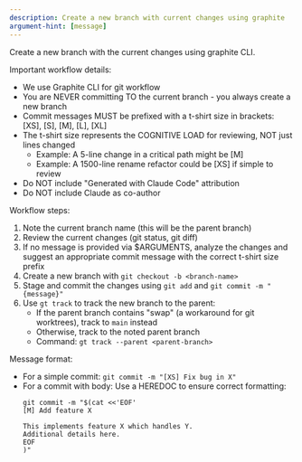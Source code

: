 ```yaml
---
description: Create a new branch with current changes using graphite
argument-hint: [message]
---
```


Create a new branch with the current changes using graphite CLI.

Important workflow details:
- We use Graphite CLI for git workflow
- You are NEVER committing TO the current branch - you always create a new branch
- Commit messages MUST be prefixed with a t-shirt size in brackets: [XS], [S], [M], [L], [XL]
- The t-shirt size represents the COGNITIVE LOAD for reviewing, NOT just lines changed
  - Example: A 5-line change in a critical path might be [M]
  - Example: A 1500-line rename refactor could be [XS] if simple to review
- Do NOT include "Generated with Claude Code" attribution
- Do NOT include Claude as co-author

Workflow steps:
1. Note the current branch name (this will be the parent branch)
2. Review the current changes (git status, git diff)
3. If no message is provided via $ARGUMENTS, analyze the changes and suggest an appropriate commit message with the correct t-shirt size prefix
4. Create a new branch with `git checkout -b <branch-name>`
5. Stage and commit the changes using `git add` and `git commit -m "{message}"`
6. Use `gt track` to track the new branch to the parent:
   - If the parent branch contains "swap" (a workaround for git worktrees), track to `main` instead
   - Otherwise, track to the noted parent branch
   - Command: `gt track --parent <parent-branch>`

Message format:
- For a simple commit: `git commit -m "[XS] Fix bug in X"`
- For a commit with body: Use a HEREDOC to ensure correct formatting:
  ```
  git commit -m "$(cat <<'EOF'
  [M] Add feature X

  This implements feature X which handles Y.
  Additional details here.
  EOF
  )"
  ```
